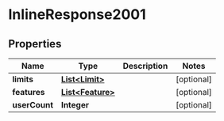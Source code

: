 # InlineResponse2001

## Properties
Name | Type | Description | Notes
------------ | ------------- | ------------- | -------------
**limits** | [**List&lt;Limit&gt;**](Limit.md) |  |  [optional]
**features** | [**List&lt;Feature&gt;**](Feature.md) |  |  [optional]
**userCount** | **Integer** |  |  [optional]
